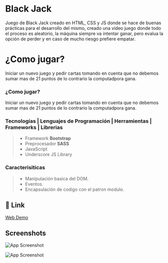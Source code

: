 
# Black Jack

Juego de Black Jack creado en HTML, CSS y JS donde se hace de buenas prácticas para el desarrollo del mismo, creado una video juego donde todo el proceso es aleatorio, la máquina siempre va intentar ganar, pero evalua la opción de perder y en caso de mucho riesgo prefiere empatar.


# ¿Como jugar?
Iniciar un nuevo juego y pedir cartas tomando en cuenta que no debemos sumar mas de 21 puntos de lo contrario la computadpora gana.

### **¿Como jugar?**

Iniciar un nuevo juego y pedir cartas tomando en cuenta que no debemos sumar mas de 21 puntos de lo contrario la computadpora gana.

### **Tecnologías | Lenguajes de Programación | Herramientas | Frameworks | Librerias**

> -   Framework **Bootstrap**
> -   Preprocesador **SASS**
> -   JavaScript
> -   Underscore JS Library
### **Caracterisiticas**

> -   Manipulación basica del DOM.
> -   Eventos.
> -   Encapsulación de codigo con el patron modulo.



## 🔗 Link

[Web Demo](https://oen844.github.io/BlackJack/)







## Screenshots

![App Screenshot](https://i.imgur.com/MVFAxUu.png)


![App Screenshot](https://i.imgur.com/JCGw6mg.png)

